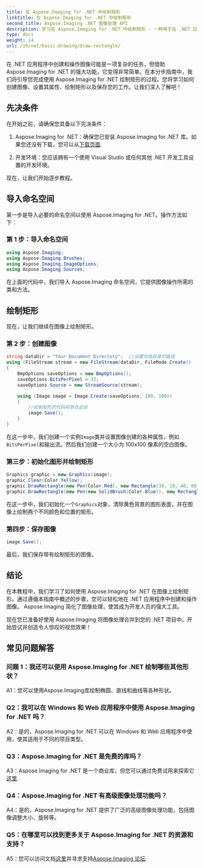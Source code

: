 ```yaml
---
title: 在 Aspose.Imaging for .NET 中绘制矩形
linktitle: 在 Aspose.Imaging for .NET 中绘制矩形
second_title: Aspose.Imaging .NET 图像处理 API
description: 学习在 Aspose.Imaging for .NET 中绘制矩形 - 一种用于在 .NET 应用程序中进行图像处理的多功能工具。
type: docs
weight: 14
url: /zh/net/basic-drawing/draw-rectangle/
---
```

在 .NET 应用程序中创建和操作图像可能是一项复杂的任务，但借助 Aspose.Imaging for .NET 的强大功能，它变得非常简单。在本分步指南中，我们将引导您完成使用 Aspose.Imaging for .NET 绘制矩形的过程。您将学习如何创建图像、设置其属性、绘制矩形以及保存您的工作。让我们深入了解吧！

## 先决条件

在开始之前，请确保您具备以下先决条件：

1.  Aspose.Imaging for .NET：确保您已安装 Aspose.Imaging for .NET 库。如果您还没有下载，您可以从[下载页面](https://releases.aspose.com/imaging/net/).

2. 开发环境：您应该拥有一个使用 Visual Studio 或任何其他 .NET 开发工具设置的开发环境。

现在，让我们开始逐步教程。

## 导入命名空间

第一步是导入必要的命名空间以使用 Aspose.Imaging for .NET。操作方法如下：

### 第 1 步：导入命名空间

```csharp
using Aspose.Imaging;
using Aspose.Imaging.Brushes;
using Aspose.Imaging.ImageOptions;
using Aspose.Imaging.Sources;
```

在上面的代码中，我们导入 Aspose.Imaging 命名空间，它提供图像操作所需的类和方法。

## 绘制矩形

现在，让我们继续在图像上绘制矩形。

### 第 2 步：创建图像

```csharp
string dataDir = "Your Document Directory";  //设置文档目录的路径
using (FileStream stream = new FileStream(dataDir, FileMode.Create))
{
    BmpOptions saveOptions = new BmpOptions();
    saveOptions.BitsPerPixel = 32;
    saveOptions.Source = new StreamSource(stream);

    using (Image image = Image.Create(saveOptions, 100, 100))
    {
        //绘制矩形的代码将放在此处
        image.Save();
    }
}
```

在这一步中，我们创建一个实例`Image`类并设置图像创建的各种属性，例如`BitsPerPixel`和输出流。然后我们创建一个大小为 100x100 像素的空白图像。

### 第三步：初始化图形并绘制矩形

```csharp
Graphics graphic = new Graphics(image);
graphic.Clear(Color.Yellow);
graphic.DrawRectangle(new Pen(Color.Red), new Rectangle(30, 10, 40, 80));
graphic.DrawRectangle(new Pen(new SolidBrush(Color.Blue)), new Rectangle(10, 30, 80, 40));
```

在这一步中，我们初始化一个`Graphics`对象，清除黄色背景的图形表面，并在图像上绘制两个不同颜色和位置的矩形。

### 第四步：保存图像

```csharp
image.Save();
```

最后，我们保存带有绘制矩形的图像。

## 结论

在本教程中，我们学习了如何使用 Aspose.Imaging for .NET 在图像上绘制矩形。通过遵循本指南中概述的步骤，您可以轻松地在 .NET 应用程序中创建和操作图像。 Aspose.Imaging 简化了图像处理，使其成为开发人员的强大工具。

现在您已准备好使用 Aspose.Imaging 将图像处理合并到您的 .NET 项目中。开始尝试并创造令人惊叹的视觉效果！

## 常见问题解答

### 问题 1：我还可以使用 Aspose.Imaging for .NET 绘制哪些其他形状？

A1：您可以使用Aspose.Imaging库绘制椭圆、直线和曲线等各种形状。

### Q2：我可以在 Windows 和 Web 应用程序中使用 Aspose.Imaging for .NET 吗？

A2：是的，Aspose.Imaging for .NET 可以在 Windows 和 Web 应用程序中使用，使其适用于不同的项目类型。

### Q3：Aspose.Imaging for .NET 是免费的库吗？

 A3：Aspose.Imaging for .NET 是一个商业库，但您可以通过免费试用来探索它[这里](https://releases.aspose.com/).

### Q4：Aspose.Imaging for .NET 有高级图像处理功能吗？

A4：是的，Aspose.Imaging for .NET 提供了广泛的高级图像处理功能，包括图像调整大小、旋转等。

### Q5：在哪里可以找到更多关于 Aspose.Imaging for .NET 的资源和支持？

 A5：您可以访问文档[这里](https://reference.aspose.com/imaging/net/)并寻求支持[Aspose.Imaging 论坛](https://forum.aspose.com/).
